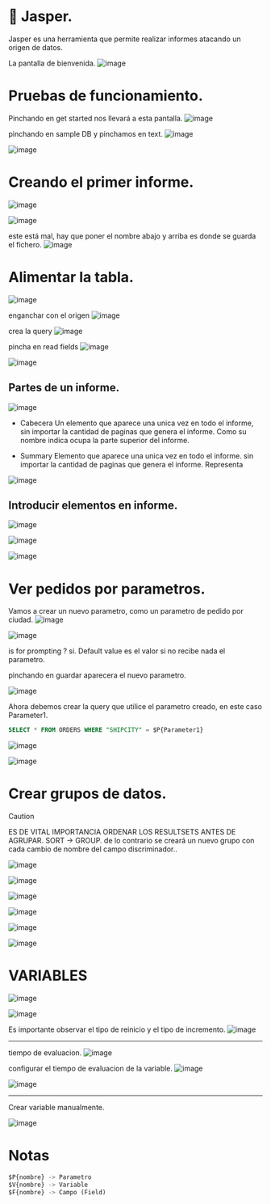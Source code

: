 # 📌 Jasper.
Jasper es una herramienta que permite realizar informes atacando un origen de datos. 


La pantalla de bienvenida.
![image](https://github.com/user-attachments/assets/679bf7b1-fbf3-4dc7-82e0-0f035c1581b2)

# Pruebas de funcionamiento.
Pinchando en get started nos llevará a esta pantalla.
![image](https://github.com/user-attachments/assets/85544fff-6540-4f04-9ea6-2cd4f7940351)

pinchando en sample DB y pinchamos en text.
![image](https://github.com/user-attachments/assets/44e1fefa-6051-471a-acc7-085e66e484a0)

![image](https://github.com/user-attachments/assets/75a695bc-23e1-4b8a-bb10-226bf57b698c)

#  Creando el primer informe.
![image](https://github.com/user-attachments/assets/7ce4f726-c2ed-4fc5-bf0b-9dae96595969)

![image](https://github.com/user-attachments/assets/f71ed214-f111-49aa-a356-cb5a0fbfb656)

este está mal, hay que poner el nombre abajo y arriba es donde se guarda el fichero.
![image](https://github.com/user-attachments/assets/0dff713a-7e79-4750-9087-fe2b892e76a8)


# Alimentar la tabla.
![image](https://github.com/user-attachments/assets/9acb88e0-43ac-43d0-bb1f-b1801e040ad5)

enganchar con el origen
![image](https://github.com/user-attachments/assets/30c80ce2-0dd5-4af9-98a5-edaa0c921c85)

crea la query
![image](https://github.com/user-attachments/assets/81651fa9-149e-4b18-926c-109e4a384b8d)

pincha en read fields
![image](https://github.com/user-attachments/assets/d665a01d-6098-4ee1-a3c7-7ad606e866dd)

![image](https://github.com/user-attachments/assets/9ff118d2-1846-4d20-8637-321548a5958f)



## Partes de un informe.
![image](https://github.com/user-attachments/assets/6c77b54f-c7d0-4d3f-8a5c-5240708f567b)

- Cabecera
Un elemento que aparece una unica vez en todo el informe, sin importar la cantidad de paginas que genera el informe.
Como su nombre indica ocupa la parte superior del informe.

- Summary
Elemento que aparece una unica vez en todo el informe. sin importar la cantidad de paginas que genera el informe.
Representa 



![image](https://github.com/user-attachments/assets/71a5816e-fbed-484d-849f-dd78a6dec2b3)



## Introducir elementos en informe.

![image](https://github.com/user-attachments/assets/d7585517-08e9-4111-a125-e95ddacc50e7)

![image](https://github.com/user-attachments/assets/39222eff-e100-4d6f-9dd8-8846e971258b)

![image](https://github.com/user-attachments/assets/76c6d727-8371-4908-9fdd-ed89b569804c)


# Ver pedidos por parametros.
Vamos a crear un nuevo parametro, como un parametro de pedido por ciudad.
![image](https://github.com/user-attachments/assets/b37b2665-af13-4113-8435-07631e8aa673)

![image](https://github.com/user-attachments/assets/a4e2a17f-c2db-4131-949f-9d2c0fe8d821)

is for prompting ?
si.
Default value es el valor si no recibe nada el parametro.

pinchando en guardar aparecera el nuevo parametro.

![image](https://github.com/user-attachments/assets/3bf3411c-fabe-4e2a-9feb-2c1a89c7c092)

Ahora debemos crear la query que utilice el parametro creado, en este caso Parameter1.
```sql
SELECT * FROM ORDERS WHERE "SHIPCITY" = $P{Parameter1}
```
![image](https://github.com/user-attachments/assets/11480495-ed96-445c-8595-162026984cbe)

![image](https://github.com/user-attachments/assets/79362222-fb83-4fe9-85e2-b8e43334d9d7)

# Crear grupos de datos.
>[!CAUTION]
>ES DE VITAL IMPORTANCIA ORDENAR LOS RESULTSETS ANTES DE AGRUPAR. SORT -> GROUP. de lo contrario se creará un nuevo grupo con cada cambio de nombre del campo discriminador..

![image](https://github.com/user-attachments/assets/4964ccd2-504e-4b38-845f-d241641bee4c)

![image](https://github.com/user-attachments/assets/f0e4612b-c2cf-4f2b-9b94-3569d11e19d1)

![image](https://github.com/user-attachments/assets/78e0f31b-15ed-4d6d-9ad7-9add213b0561)

![image](https://github.com/user-attachments/assets/43f1cbc6-263c-446e-9801-e7c3967fd721)

![image](https://github.com/user-attachments/assets/b2c3f791-d1dd-455a-a0e9-770673bfed85)

![image](https://github.com/user-attachments/assets/7dd5b31b-c036-4263-be17-e40eb07f7f6a)


# VARIABLES

![image](https://github.com/user-attachments/assets/b2723ec0-4c5c-4970-97ee-cf0c31b5646e)

![image](https://github.com/user-attachments/assets/6eb56692-8107-4905-a439-9449dd4b3167)

Es importante observar el tipo de reinicio y el tipo de incremento.
![image](https://github.com/user-attachments/assets/25c698d8-6c39-4430-b2eb-15a08e744cc9)
   
---
   
tiempo de evaluacion.
![image](https://github.com/user-attachments/assets/cc9b9173-b23f-4c0f-8ed2-4347557960a8)

configurar el tiempo de evaluacion de la variable.
![image](https://github.com/user-attachments/assets/93a4c456-3f0f-4a84-9d2c-17eaa19293de)

![image](https://github.com/user-attachments/assets/55c71407-b9a4-456c-bf22-48c6f2da6b0c)

---

Crear variable manualmente.

![image](https://github.com/user-attachments/assets/149779f7-bfe6-41df-9c0c-913964488163)



# Notas
```sql
$P{nombre} -> Parametro
$V{nombre} -> Variable
$F{nombre} -> Campo (Field)
